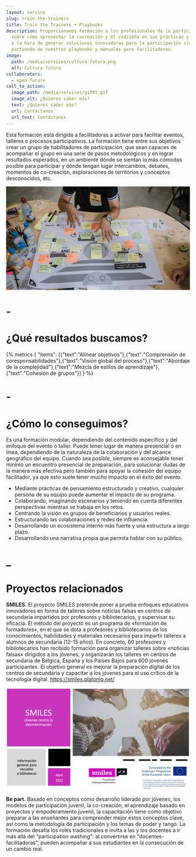 ```yaml
---
layout: service
slug: train-the-trainers
title: Train the Trainers + Playbooks
description: Proporcionamos formación a los profesionales de la participación
  sobre cómo aprovechar la cocreación y el codiseño en sus prácticas y trabajos
  a la hora de generar soluciones innovadoras para la participación ciudadana,
  partiendo de nuestros playbooks y manuales para facilitadores.
image:
  path: /media/services/cultura-futura.png
  alt: Cultura futura
collaborators:
  - open-future
call_to_action:
  image_path: /media/services/gif01.gif
  image_alt: ¿Quieres saber más?
  text: ¿Quieres saber más?
  url: Contáctanos
  url_text: Contáctanos
---
```

Esta formación está dirigida a facilitadoras a activar para facilitar eventos, talleres o procesos participativos. La formación tiene entre sus objetivos crear un grupo de habilitadores de participación, que sean capaces de acompañar el grupo en una serie de pasos metodológicos y en lograr resultados esperados, en un ambiente dónde se sientan lo más cómodas posible para participar y dónde tengan lugar intercambios, debates, momentos de co-creación, exploraciones de territorios y conceptos desconocidos, etc. 

![Train the trainers](/media/photo_2024-07-31_15-47-52.jpg "Train the trainers")

# \-

# ¿Qué resultados buscamos?

{% metrics { "items": [{"text":"Alinear objetivos"},{"text":"Comprensión de coresponsabilidades"},{"text":"Visión global del proceso"},{"text":"Abordaje de la complejidad"},{"text":"Mezcla de estilos de aprendizaje"},{"text":"Cohesión de grupos"}] } %}

# \-

# ¿Cómo lo conseguimos?

Es una formación modular, dependiendo del contenido específico y del enfoque del evento o taller. Puede tener lugar de manera presencial o en línea, dependiendo de la naturaleza de la colaboración y del alcance geográfico del equipo. Cuando sea posible, siempre es aconsejable tener mínimo un encuentro presencial de preparación, para solucionar dudas de la manera más efectiva pero también para apoyar la cohesión del equipo facilitador, ya que esto suele tener mucho impacto en el éxito del evento.

* Mediante prácticas de pensamiento estructurado y creativo, cualquier persona de su equipo puede aumentar el impacto de su programa.
* Colaborando, imaginando escenarios y teniendo en cuenta diferentes perspectivas mientras se trabaja en los retos.
* Centrando la visión en grupos de beneficiarios y usuarios reales. 
* Estructurando las colaboraciones y redes de influencia.
* Desarrollando un ecosistema interno más fuerte y una estructura a largo plazo.
* Desarrollando una narrativa propia que permita hablar con su público.

# _

# Proyectos relacionados

**SMILES.** El proyecto SMILES pretende poner a prueba enfoques educativos innovadores en forma de talleres sobre noticias falsas en centros de secundaria impartidos por profesores y bibliotecarios, y supervisar su eficacia. El método del proyecto es un programa de «formación de formadores», en el que se dota a profesores y bibliotecarios de los conocimientos, habilidades y materiales necesarios para impartir talleres a alumnos de secundaria (12-15 años). En concreto, 60 profesores y bibliotecarios han recibido formación para organizar talleres sobre «noticias falsas» dirigidos a los jóvenes, y organizarán los talleres en centros de secundaria de Bélgica, España y los Países Bajos para 600 jóvenes participantes. El objetivo general es mejorar la preparación digital de los centros de secundaria y capacitar a los jóvenes para el uso crítico de la tecnología digital. https://smiles.platoniq.net/

![](/media/captura-de-pantalla-2024-09-09-a-las-15.55.15.png)

**Be part.** Basado en conceptos como desarrollo liderado por jóvenes, los modelos de participación juvenil, la co-creación, el aprendizaje basado en proyectos y empoderamiento juvenil, la capacitación tiene como objetivo preparar a las enseñantes para comprender mejor estos conceptos clave, así como la metodología de participación y los temas de poder y rango. La formación desafía los roles tradicionales e invita a las y los docentes a ir más allá del "participation washing": al convertirse en "docentes-facilitadoras", pueden acompañar a sus estudiantes en la consecución de un cambio real.
